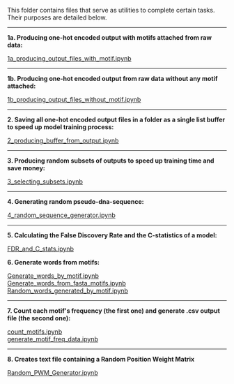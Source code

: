 This folder contains files that serve as utilities to complete certain tasks. Their purposes are detailed below.

---

**1a. Producing one-hot encoded output with motifs attached from raw data:**

[1a_producing_output_files_with_motif.ipynb](1a_producing_output_files_with_motif.ipynb)

---

**1b. Producing one-hot encoded output from raw data without any motif attached:**

[1b_producing_output_files_without_motif.ipynb](1b_producing_output_files_without_motif.ipynb)

---

**2. Saving all one-hot encoded output files in a folder as a single list buffer to speed up model training process:**

[2_producing_buffer_from_output.ipynb](2_producing_buffer_from_output.ipynb)

---

**3. Producing random subsets of outputs to speed up training time and save money:**

[3_selecting_subsets.ipynb](3_selecting_subsets.ipynb)

---

**4. Generating random pseudo-dna-sequence:**

[4_random_sequence_generator.ipynb](4_random_sequence_generator.ipynb)

---
**5. Calculating the False Discovery Rate and the C-statistics of a model:**

[FDR_and_C_stats.ipynb](FDR_and_C_stats.ipynb)

**6. Generate words from motifs:**

[Generate_words_by_motif.ipynb](Generate_words_by_motif.ipynb)  
[Generate_words_from_fasta_motifs.ipynb](Generate_words_from_fasta_motifs.ipynb)  
[Random_words_generated_by_motif.ipynb](Random_words_generated_by_motif.ipynb)  

---
**7. Count each motif's frequency (the first one) and generate .csv output file (the second one):**

[count_motifs.ipynb](count_motifs.ipynb)  
[generate_motif_freq_data.ipynb](generate_motif_freq_data.ipynb)  

---
**8. Creates text file containing a Random Position Weight Matrix**

[Random_PWM_Generator.ipynb](Random_PWM_Generator.ipynb)  
